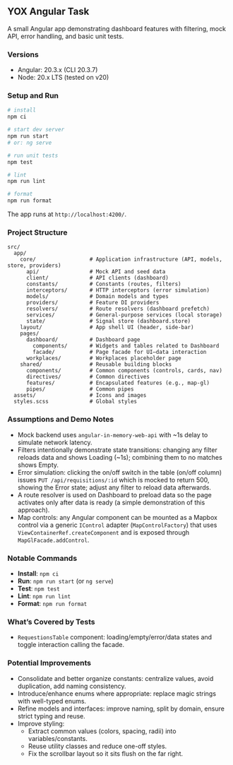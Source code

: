 ## YOX Angular Task

A small Angular app demonstrating dashboard features with filtering, mock API, error handling, and basic unit tests.

### Versions

- Angular: 20.3.x (CLI 20.3.7)
- Node: 20.x LTS (tested on v20)

### Setup and Run

```bash
# install
npm ci

# start dev server
npm run start
# or: ng serve

# run unit tests
npm test

# lint
npm run lint

# format
npm run format
```

The app runs at `http://localhost:4200/`.

### Project Structure

```text
src/
  app/
    core/                 # Application infrastructure (API, models, store, providers)
      api/                # Mock API and seed data
      client/             # API clients (dashboard)
      constants/          # Constants (routes, filters)
      interceptors/       # HTTP interceptors (error simulation)
      models/             # Domain models and types
      providers/          # Feature DI providers
      resolvers/          # Route resolvers (dashboard prefetch)
      services/           # General-purpose services (local storage)
      state/              # Signal store (dashboard.store)
    layout/               # App shell UI (header, side-bar)
    pages/
      dashboard/          # Dashboard page
        components/       # Widgets and tables related to Dashboard
        facade/           # Page facade for UI–data interaction
      workplaces/         # Workplaces placeholder page
    shared/               # Reusable building blocks
      components/         # Common components (controls, cards, nav)
      directives/         # Common directives
      features/           # Encapsulated features (e.g., map-gl)
      pipes/              # Common pipes
  assets/                 # Icons and images
  styles.scss             # Global styles
```

### Assumptions and Demo Notes

- Mock backend uses `angular-in-memory-web-api` with ~1s delay to simulate network latency.
- Filters intentionally demonstrate state transitions: changing any filter reloads data and shows Loading (~1s); combining them to no matches shows Empty.
- Error simulation: clicking the on/off switch in the table (on/off column) issues `PUT /api/requisitions/:id` which is mocked to return 500, showing the Error state; adjust any filter to reload data afterwards.
- A route resolver is used on Dashboard to preload data so the page activates only after data is ready (a simple demonstration of this approach).
- Map controls: any Angular component can be mounted as a Mapbox control via a generic `IControl` adapter (`MapControlFactory`) that uses `ViewContainerRef.createComponent` and is exposed through `MapGlFacade.addControl`.

### Notable Commands

- **Install**: `npm ci`
- **Run**: `npm run start` (or `ng serve`)
- **Test**: `npm test`
- **Lint**: `npm run lint`
- **Format**: `npm run format`

### What’s Covered by Tests

- `RequestionsTable` component: loading/empty/error/data states and toggle interaction calling the facade.

### Potential Improvements

- Consolidate and better organize constants: centralize values, avoid duplication, add naming consistency.
- Introduce/enhance enums where appropriate: replace magic strings with well-typed enums.
- Refine models and interfaces: improve naming, split by domain, ensure strict typing and reuse.
- Improve styling:
  - Extract common values (colors, spacing, radii) into variables/constants.
  - Reuse utility classes and reduce one-off styles.
  - Fix the scrollbar layout so it sits flush on the far right.
